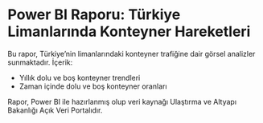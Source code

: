 # Power BI Raporu: Türkiye Limanlarında Konteyner Hareketleri

Bu rapor, Türkiye’nin limanlarındaki konteyner trafiğine dair görsel analizler sunmaktadır. İçerik:

- Yıllık dolu ve boş konteyner trendleri  
- Zaman içinde dolu ve boş konteyner oranları   

Rapor, Power BI ile hazırlanmış olup veri kaynağı Ulaştırma ve Altyapı Bakanlığı Açık Veri Portalıdır.

